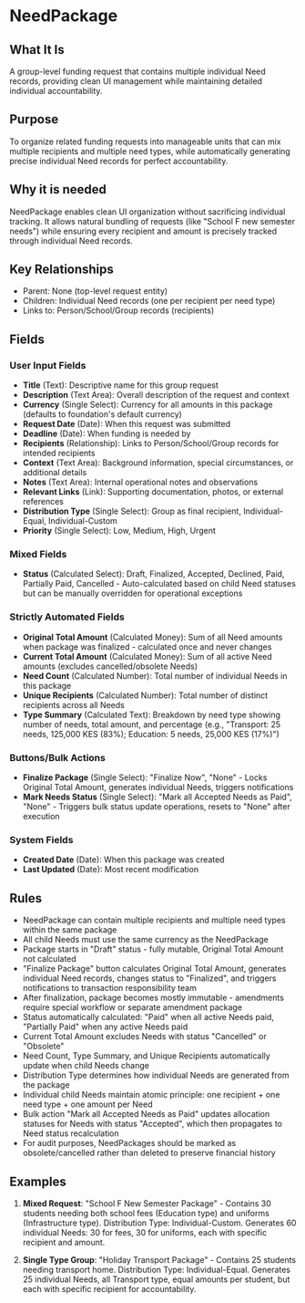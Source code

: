 # NeedPackage

## What It Is
A group-level funding request that contains multiple individual Need records, providing clean UI management while maintaining detailed individual accountability.

## Purpose
To organize related funding requests into manageable units that can mix multiple recipients and multiple need types, while automatically generating precise individual Need records for perfect accountability.

## Why it is needed 
NeedPackage enables clean UI organization without sacrificing individual tracking. It allows natural bundling of requests (like "School F new semester needs") while ensuring every recipient and amount is precisely tracked through individual Need records.

## Key Relationships
- Parent: None (top-level request entity)
- Children: Individual Need records (one per recipient per need type)
- Links to: Person/School/Group records (recipients)

## Fields

### User Input Fields
- **Title** (Text): Descriptive name for this group request
- **Description** (Text Area): Overall description of the request and context
- **Currency** (Single Select): Currency for all amounts in this package (defaults to foundation's default currency)
- **Request Date** (Date): When this request was submitted
- **Deadline** (Date): When funding is needed by
- **Recipients** (Relationship): Links to Person/School/Group records for intended recipients
- **Context** (Text Area): Background information, special circumstances, or additional details
- **Notes** (Text Area): Internal operational notes and observations
- **Relevant Links** (Link): Supporting documentation, photos, or external references
- **Distribution Type** (Single Select): Group as final recipient, Individual-Equal, Individual-Custom
- **Priority** (Single Select): Low, Medium, High, Urgent

### Mixed Fields
- **Status** (Calculated Select): Draft, Finalized, Accepted, Declined, Paid, Partially Paid, Cancelled - Auto-calculated based on child Need statuses but can be manually overridden for operational exceptions

### Strictly Automated Fields
- **Original Total Amount** (Calculated Money): Sum of all Need amounts when package was finalized - calculated once and never changes
- **Current Total Amount** (Calculated Money): Sum of all active Need amounts (excludes cancelled/obsolete Needs)
- **Need Count** (Calculated Number): Total number of individual Needs in this package
- **Unique Recipients** (Calculated Number): Total number of distinct recipients across all Needs
- **Type Summary** (Calculated Text): Breakdown by need type showing number of needs, total amount, and percentage (e.g., "Transport: 25 needs, 125,000 KES (83%); Education: 5 needs, 25,000 KES (17%)")

### Buttons/Bulk Actions
- **Finalize Package** (Single Select): "Finalize Now", "None" - Locks Original Total Amount, generates individual Needs, triggers notifications
- **Mark Needs Status** (Single Select): "Mark all Accepted Needs as Paid", "None" - Triggers bulk status update operations, resets to "None" after execution

### System Fields
- **Created Date** (Date): When this package was created
- **Last Updated** (Date): Most recent modification

## Rules
- NeedPackage can contain multiple recipients and multiple need types within the same package
- All child Needs must use the same currency as the NeedPackage
- Package starts in "Draft" status - fully mutable, Original Total Amount not calculated
- "Finalize Package" button calculates Original Total Amount, generates individual Need records, changes status to "Finalized", and triggers notifications to transaction responsibility team
- After finalization, package becomes mostly immutable - amendments require special workflow or separate amendment package
- Status automatically calculated: "Paid" when all active Needs paid, "Partially Paid" when any active Needs paid
- Current Total Amount excludes Needs with status "Cancelled" or "Obsolete"
- Need Count, Type Summary, and Unique Recipients automatically update when child Needs change
- Distribution Type determines how individual Needs are generated from the package
- Individual child Needs maintain atomic principle: one recipient + one need type + one amount per Need
- Bulk action "Mark all Accepted Needs as Paid" updates allocation statuses for Needs with status "Accepted", which then propagates to Need status recalculation
- For audit purposes, NeedPackages should be marked as obsolete/cancelled rather than deleted to preserve financial history

## Examples
1. **Mixed Request**: "School F New Semester Package" - Contains 30 students needing both school fees (Education type) and uniforms (Infrastructure type). Distribution Type: Individual-Custom. Generates 60 individual Needs: 30 for fees, 30 for uniforms, each with specific recipient and amount.

2. **Single Type Group**: "Holiday Transport Package" - Contains 25 students needing transport home. Distribution Type: Individual-Equal. Generates 25 individual Needs, all Transport type, equal amounts per student, but each with specific recipient for accountability.